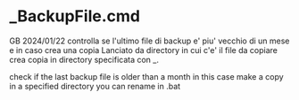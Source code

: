 # _BackupFile.cmd

GB 2024/01/22
controlla se l'ultimo file di backup e' piu' vecchio di un mese e in caso crea una copia
Lanciato da directory in cui c'e' il file da copiare crea copia in directory specificata con <nome>_<anno>_<mese>_<giorno>.<ext>

check if the last backup file is older than a month
in this case make a copy in a specified directory 
you can rename in .bat
